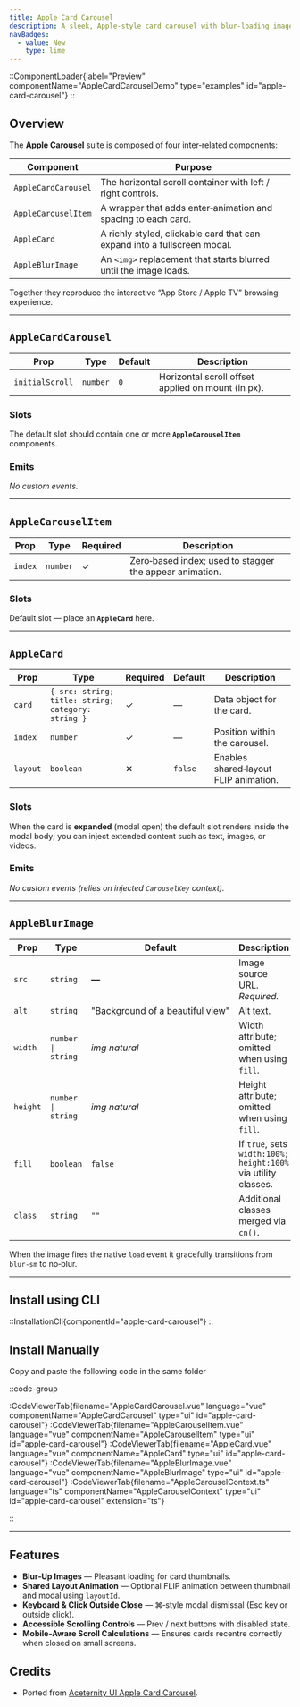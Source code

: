 ```yaml
---
title: Apple Card Carousel
description: A sleek, Apple‑style card carousel with blur‑loading images, modal expansion, and smooth scrolling controls.
navBadges:
  - value: New
    type: lime
---
```


::ComponentLoader{label="Preview" componentName="AppleCardCarouselDemo" type="examples" id="apple-card-carousel"}
::

## Overview

The **Apple Carousel** suite is composed of four inter‑related components:

| Component           | Purpose                                                                  |
| ------------------- | ------------------------------------------------------------------------ |
| `AppleCardCarousel` | The horizontal scroll container with left / right controls.              |
| `AppleCarouselItem` | A wrapper that adds enter‑animation and spacing to each card.            |
| `AppleCard`         | A richly styled, clickable card that can expand into a fullscreen modal. |
| `AppleBlurImage`    | An `<img>` replacement that starts blurred until the image loads.        |

Together they reproduce the interactive “App Store / Apple TV” browsing experience.

---

## `AppleCardCarousel`

| Prop            | Type     | Default | Description                                        |
| --------------- | -------- | ------- | -------------------------------------------------- |
| `initialScroll` | `number` | `0`     | Horizontal scroll offset applied on mount (in px). |

### Slots

The default slot should contain one or more **`AppleCarouselItem`** components.

### Emits

_No custom events._

---

## `AppleCarouselItem`

| Prop    | Type     | Required | Description                                             |
| ------- | -------- | -------- | ------------------------------------------------------- |
| `index` | `number` | ✓        | Zero‑based index; used to stagger the appear animation. |

### Slots

Default slot — place an **`AppleCard`** here.

---

## `AppleCard`

| Prop     | Type                                               | Required | Default | Description                           |
| -------- | -------------------------------------------------- | -------- | ------- | ------------------------------------- |
| `card`   | `{ src: string; title: string; category: string }` | ✓        | —       | Data object for the card.             |
| `index`  | `number`                                           | ✓        | —       | Position within the carousel.         |
| `layout` | `boolean`                                          | ✕        | `false` | Enables shared‑layout FLIP animation. |

### Slots

When the card is **expanded** (modal open) the default slot renders inside the modal body; you can inject extended content such as text, images, or videos.

### Emits

_No custom events (relies on injected `CarouselKey` context)._

---

## `AppleBlurImage`

| Prop     | Type               | Default                          | Description                                                    |
| -------- | ------------------ | -------------------------------- | -------------------------------------------------------------- |
| `src`    | `string`           | **—**                            | Image source URL. _Required._                                  |
| `alt`    | `string`           | "Background of a beautiful view" | Alt text.                                                      |
| `width`  | `number \| string` | _img natural_                    | Width attribute; omitted when using `fill`.                    |
| `height` | `number \| string` | _img natural_                    | Height attribute; omitted when using `fill`.                   |
| `fill`   | `boolean`          | `false`                          | If `true`, sets `width:100%; height:100%` via utility classes. |
| `class`  | `string`           | `""`                             | Additional classes merged via `cn()`.                          |

When the image fires the native `load` event it gracefully transitions from `blur-sm` to no‑blur.

---

## Install using CLI

::InstallationCli{componentId="apple-card-carousel"}
::

## Install Manually

Copy and paste the following code in the same folder

::code-group

:CodeViewerTab{filename="AppleCardCarousel.vue" language="vue" componentName="AppleCardCarousel" type="ui" id="apple-card-carousel"}
:CodeViewerTab{filename="AppleCarouselItem.vue" language="vue" componentName="AppleCarouselItem" type="ui" id="apple-card-carousel"}
:CodeViewerTab{filename="AppleCard.vue" language="vue" componentName="AppleCard" type="ui" id="apple-card-carousel"}
:CodeViewerTab{filename="AppleBlurImage.vue" language="vue" componentName="AppleBlurImage" type="ui" id="apple-card-carousel"}
:CodeViewerTab{filename="AppleCarouselContext.ts" language="ts" componentName="AppleCarouselContext" type="ui" id="apple-card-carousel" extension="ts"}

::

---

## Features

- **Blur‑Up Images** &mdash; Pleasant loading for card thumbnails.
- **Shared Layout Animation** &mdash; Optional FLIP animation between thumbnail and modal using `layoutId`.
- **Keyboard & Click Outside Close** &mdash; ⌘‑style modal dismissal (Esc key or outside click).
- **Accessible Scrolling Controls** &mdash; Prev / next buttons with disabled state.
- **Mobile‑Aware Scroll Calculations** &mdash; Ensures cards recentre correctly when closed on small screens.

## Credits

- Ported from [Aceternity UI Apple Card Carousel](https://ui.aceternity.com/components/apple-cards-carousel).

